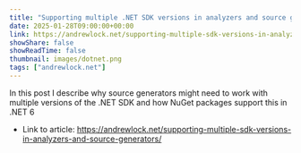 ```yaml
---
title: "Supporting multiple .NET SDK versions in analyzers and source generators"
date: 2025-01-28T09:00:00+00:00
link: https://andrewlock.net/supporting-multiple-sdk-versions-in-analyzers-and-source-generators/
showShare: false
showReadTime: false
thumbnail: images/dotnet.png
tags: ["andrewlock.net"]
---
```

In this post I describe why source generators might need to work with multiple versions of the .NET SDK and how NuGet packages support this in .NET 6

- Link to article: https://andrewlock.net/supporting-multiple-sdk-versions-in-analyzers-and-source-generators/